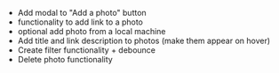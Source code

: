 - Add modal to "Add a photo" button 
- functionality to add link to a photo
- optional add photo from a local machine
- Add title and link description to photos (make them appear on hover)
- Create filter functionality + debounce
- Delete photo functionality